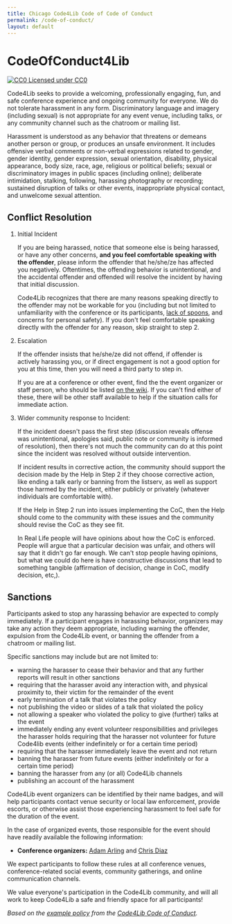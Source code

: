 ```yaml
---
title: Chicago Code4Lib Code of Code of Conduct
permalink: /code-of-conduct/
layout: default
---
```

CodeOfConduct4Lib
=================

[![CC0](http://i.creativecommons.org/p/zero/1.0/80x15.png) Licensed under CC0](http://creativecommons.org/publicdomain/zero/1.0/)

Code4Lib seeks to provide a welcoming, professionally engaging, fun, and
safe conference experience and ongoing community for everyone. We do not
tolerate harassment in any form. Discriminatory language and imagery
(including sexual) is not appropriate for any event venue, including talks,
or any community channel such as the chatroom or mailing list.

Harassment is understood as any behavior that threatens or demeans another
person or group, or produces an unsafe environment.  It includes offensive
verbal comments or non-verbal expressions related to gender, gender identity,
gender expression, sexual orientation, disability, physical appearance,
body size, race, age, religious or political beliefs; sexual or
discriminatory images in public spaces (including online); deliberate
intimidation, stalking, following, harassing photography or recording;
sustained disruption of talks or other events, inappropriate physical
contact, and unwelcome sexual attention.

## Conflict Resolution

1. Initial Incident

    If you are being harassed, notice that someone else is being harassed,
    or have any other concerns, __and you feel comfortable speaking with
    the offender__, please inform the offender that he/she/ze has affected you
    negatively. Oftentimes, the offending behavior is unintentional, and the
    accidental offender and offended will resolve the incident by having
    that initial discussion.

    Code4Lib recognizes that there are many reasons speaking directly to
    the offender may not be workable for you (including but not limited to
    unfamiliarity with the conference or its participants, [lack of spoons](http://www.butyoudontlooksick.com/wpress/articles/written-by-christine/the-spoon-theory/),
    and concerns for personal safety). If you don't feel comfortable
    speaking directly with the offender for any reason, skip straight to
    step 2.

2. Escalation

    If the offender insists that he/she/ze did not offend, if offender is
    actively harassing you, or if direct engagement is not a good option
    for you at this time, then you will need a third party to step in.

    If you are at a conference or other event,
    find the the event organizer or staff person, who should be listed [on the wiki](https://wiki.code4lib.org/Code4Lib_Chicago#Event_Organizers).
    If you can't find either of these, there will be other staff
    available to help if the situation calls for immediate action.

3. Wider community response to Incident:

    If the incident doesn't pass the first step (discussion reveals offense
    was unintentional, apologies said, public note or community is informed
    of resolution), then there's not much the community can do at this point
    since the incident was resolved without outside intervention.

    If incident results in corrective action, the community should support
    the decision made by the Help in Step 2 if they choose corrective action,
    like ending a talk early or banning from the listserv, as well as
    support those harmed by the incident, either publicly or privately
    (whatever individuals are comfortable with).

    If the Help in Step 2 run into issues implementing the CoC, then the
    Help should come to the community with these issues and the community
    should revise the CoC as they see fit.

    In Real Life people will have opinions about how the CoC is enforced.
    People will argue that a particular decision was unfair, and others will
    say that it didn't go far enough. We can't stop people having
    opinions, but what we could do here is have constructive discussions
    that lead to something tangible (affirmation of decision, change in CoC,
    modify decision, etc,).

## Sanctions

Participants asked to stop any harassing behavior are expected to comply
immediately.  If a participant engages in harassing behavior, organizers may
take any action they deem appropriate, including warning the offender,
expulsion from the Code4Lib event, or banning the offender from a chatroom
or mailing list.

Specific sanctions may include but are not limited to:

* warning the harasser to cease their behavior and that any further reports
will result in other sanctions
* requiring that the harasser avoid any interaction with, and physical
proximity to, their victim for the remainder of the event
* early termination of a talk that violates the policy
* not publishing the video or slides of a talk that violated the policy
* not allowing a speaker who violated the policy to give (further) talks at
the event
* immediately ending any event volunteer responsibilities and privileges the
harasser holds requiring that the harasser not volunteer for future Code4lib
events (either indefinitely or for a certain time period)
* requiring that the harasser immediately leave the event and not return
* banning the harasser from future events (either indefinitely or for a
certain time period)
* banning the harasser from any (or all) Code4Lib channels
* publishing an account of the harassment

Code4Lib event organizers can be identified by their name badges, and will
help participants contact venue security or local law enforcement,
provide escorts, or otherwise assist those experiencing harassment to feel
safe for the duration of the event.

In the case of organized events, those responsible for the event should have readily available the following information:

* **Conference organizers:** [Adam Arling](mailto:adam.arling@northwestern.edu) and [Chris Diaz](mailto:chris-diaz@northwestern.edu)

We expect participants to follow these rules at all conference venues,
conference-related social events, community gatherings, and online communication channels.

We value everyone's participation in the Code4Lib community, and will all
work to keep Code4Lib a safe and friendly space for all participants!

*Based on the [example policy](https://github.com/code4lib/code-of-conduct/blob/master/code_of_conduct.md)
from the [Code4Lib Code of Conduct](https://github.com/code4lib/code-of-conduct).*
